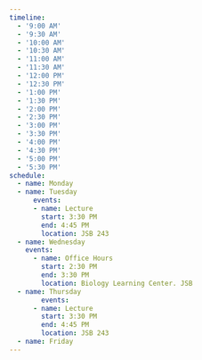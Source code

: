 ```yaml
---
timeline:
  - '9:00 AM'
  - '9:30 AM'
  - '10:00 AM'
  - '10:30 AM'
  - '11:00 AM'
  - '11:30 AM'
  - '12:00 PM'
  - '12:30 PM'
  - '1:00 PM'
  - '1:30 PM'
  - '2:00 PM'
  - '2:30 PM'
  - '3:00 PM'
  - '3:30 PM'
  - '4:00 PM'
  - '4:30 PM'
  - '5:00 PM'
  - '5:30 PM'
schedule:
  - name: Monday
  - name: Tuesday
      events:
      - name: Lecture
        start: 3:30 PM
        end: 4:45 PM
        location: JSB 243
  - name: Wednesday
    events:
      - name: Office Hours
        start: 2:30 PM
        end: 3:30 PM
        location: Biology Learning Center. JSB
  - name: Thursday
        events:
      - name: Lecture
        start: 3:30 PM
        end: 4:45 PM
        location: JSB 243
  - name: Friday
---
```

